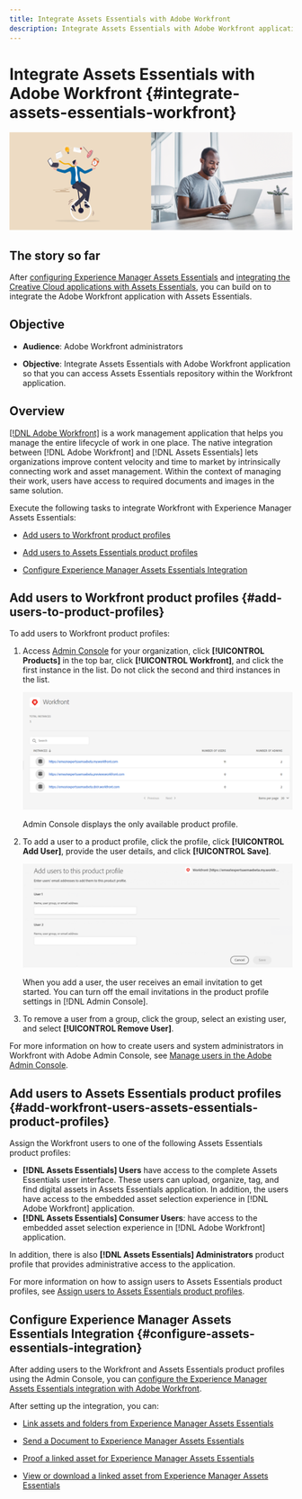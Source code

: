 ```yaml
---
title: Integrate Assets Essentials with Adobe Workfront
description: Integrate Assets Essentials with Adobe Workfront application so that you can access Assets Essentials repository within the Workfront application.
---
```


# Integrate Assets Essentials with Adobe Workfront {#integrate-assets-essentials-workfront}

![Preference to switch dark and light theme](assets/cce-workfront.png)

## The story so far

After [configuring Experience Manager Assets Essentials](adminster-aem-assets-essentials.md) and [integrating the Creative Cloud applications with Assets Essentials](integrate-assets-essentials-creative-cloud.md), you can build on to integrate the Adobe Workfront application with Assets Essentials.

## Objective

* **Audience**: Adobe Workfront administrators

* **Objective**: Integrate Assets Essentials with Adobe Workfront application so that you can access Assets Essentials repository within the Workfront application.

## Overview

[[!DNL Adobe Workfront]](https://www.workfront.com/) is a work management application that helps you manage the entire lifecycle of work in one place. The native integration between [!DNL Adobe Workfront] and [!DNL Assets Essentials] lets organizations improve content velocity and time to market by intrinsically connecting work and asset management. Within the context of managing their work, users have access to required documents and images in the same solution.

Execute the following tasks to integrate Workfront with Experience Manager Assets Essentials:

* [Add users to Workfront product profiles](#add-users-to-product-profiles)

* [Add users to Assets Essentials product profiles](#add-workfront-users-assets-essentials-product-profiles)

* [Configure Experience Manager Assets Essentials Integration](#configure-assets-essentials-integration)

## Add users to Workfront product profiles {#add-users-to-product-profiles}

To add users to Workfront product profiles:

1. Access [Admin Console](https://adminconsole.adobe.com) for your organization, click **[!UICONTROL Products]** in the top bar, click **[!UICONTROL Workfront]**, and click the first instance in the list. Do not click the second and third instances in the list.

   ![Admin Console admin profile](assets/workfront-instances.png)

   Admin Console displays the only available product profile.
  
1. To add a user to a product profile, click the profile, click **[!UICONTROL Add User]**, provide the user details, and click **[!UICONTROL Save]**. 

   ![Add users admin profile](assets/add-users-workfront.png)

   When you add a user, the user receives an email invitation to get started. You can turn off the email invitations in the product profile settings in [!DNL Admin Console].

1. To remove a user from a group, click the group, select an existing user, and select **[!UICONTROL Remove User]**.

For more information on how to create users and system administrators in Workfront with Adobe Admin Console, see [Manage users in the Adobe Admin Console](https://one.workfront.com/s/document-item?bundleId=the-new-workfront-experience&topicId=Content%2FAdministration_and_Setup%2FAdd_users%2FCreate_and_manage_users%2Fadmin-console.htm&_LANG=enus).

## Add users to Assets Essentials product profiles {#add-workfront-users-assets-essentials-product-profiles}

Assign the Workfront users to one of the following Assets Essentials product profiles:

* **[!DNL Assets Essentials] Users** have access to the complete Assets Essentials user interface. These users can upload, organize, tag, and find digital assets in Assets Essentials application. In addition, the users have access to the embedded asset selection experience in [!DNL Adobe Workfront] application.
* **[!DNL Assets Essentials] Consumer Users**: have access to the embedded asset selection experience in [!DNL Adobe Workfront] application.

In addition, there is also **[!DNL Assets Essentials] Administrators** product profile that provides administrative access to the application.

For more information on how to assign users to Assets Essentials product profiles, see [Assign users to Assets Essentials product profiles](adminster-aem-assets-essentials.md#add-users-to-product-profiles).

## Configure Experience Manager Assets Essentials Integration {#configure-assets-essentials-integration}

After adding users to the Workfront and Assets Essentials product profiles using the Admin Console, you can [configure the Experience Manager Assets Essentials integration with Adobe Workfront](https://one.workfront.com/s/document-item?bundleId=the-new-workfront-experience&topicId=Content%2FDocuments%2FAdobe_Workfront_for_Experience_Manager_Assets_Essentials%2F_workfront-for-aem-asset-essentials.htm).

After setting up the integration, you can:

* [Link assets and folders from Experience Manager Assets Essentials](https://one.workfront.com/s/document-item?bundleId=the-new-workfront-experience&topicId=Content%2FDocuments%2FAdobe_Workfront_for_Experience_Manager_Assets_Essentials%2Flink-to-aem.htm&_LANG=enus)

* [Send a Document to Experience Manager Assets Essentials](https://one.workfront.com/s/document-item?bundleId=the-new-workfront-experience&topicId=Content%2FDocuments%2FAdobe_Workfront_for_Experience_Manager_Assets_Essentials%2Fsend-to-aem.htm&_LANG=enus)

* [Proof a linked asset for Experience Manager Assets Essentials](https://one.workfront.com/s/document-item?bundleId=the-new-workfront-experience&topicId=Content%2FDocuments%2FAdobe_Workfront_for_Experience_Manager_Assets_Essentials%2Fproof-linked-asset-aem.htm)

* [View or download a linked asset from Experience Manager Assets Essentials](https://one.workfront.com/s/document-item?bundleId=the-new-workfront-experience&topicId=Content%2FDocuments%2FAdobe_Workfront_for_Experience_Manager_Assets_Essentials%2Fview-download-asset.htm)
